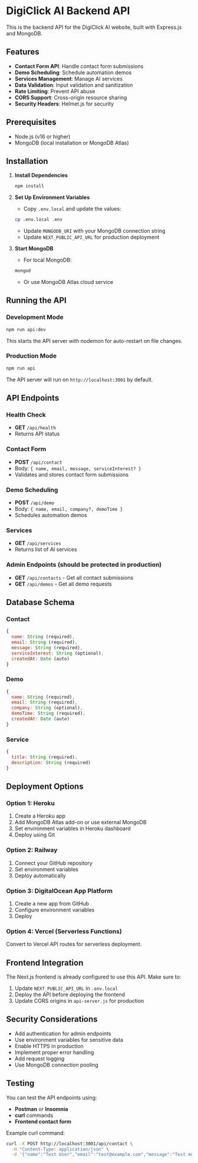 # DigiClick AI Backend API

This is the backend API for the DigiClick AI website, built with Express.js and MongoDB.

## Features

- **Contact Form API**: Handle contact form submissions
- **Demo Scheduling**: Schedule automation demos
- **Services Management**: Manage AI services
- **Data Validation**: Input validation and sanitization
- **Rate Limiting**: Prevent API abuse
- **CORS Support**: Cross-origin resource sharing
- **Security Headers**: Helmet.js for security

## Prerequisites

- Node.js (v16 or higher)
- MongoDB (local installation or MongoDB Atlas)

## Installation

1. **Install Dependencies**
   ```bash
   npm install
   ```

2. **Set Up Environment Variables**
   - Copy `.env.local` and update the values:
   ```bash
   cp .env.local .env
   ```
   - Update `MONGODB_URI` with your MongoDB connection string
   - Update `NEXT_PUBLIC_API_URL` for production deployment

3. **Start MongoDB**
   - For local MongoDB:
   ```bash
   mongod
   ```
   - Or use MongoDB Atlas cloud service

## Running the API

### Development Mode
```bash
npm run api:dev
```
This starts the API server with nodemon for auto-restart on file changes.

### Production Mode
```bash
npm run api
```

The API server will run on `http://localhost:3001` by default.

## API Endpoints

### Health Check
- **GET** `/api/health`
- Returns API status

### Contact Form
- **POST** `/api/contact`
- Body: `{ name, email, message, serviceInterest? }`
- Validates and stores contact form submissions

### Demo Scheduling
- **POST** `/api/demo`
- Body: `{ name, email, company?, demoTime }`
- Schedules automation demos

### Services
- **GET** `/api/services`
- Returns list of AI services

### Admin Endpoints (should be protected in production)
- **GET** `/api/contacts` - Get all contact submissions
- **GET** `/api/demos` - Get all demo requests

## Database Schema

### Contact
```javascript
{
  name: String (required),
  email: String (required),
  message: String (required),
  serviceInterest: String (optional),
  createdAt: Date (auto)
}
```

### Demo
```javascript
{
  name: String (required),
  email: String (required),
  company: String (optional),
  demoTime: String (required),
  createdAt: Date (auto)
}
```

### Service
```javascript
{
  title: String (required),
  description: String (required)
}
```

## Deployment Options

### Option 1: Heroku
1. Create a Heroku app
2. Add MongoDB Atlas add-on or use external MongoDB
3. Set environment variables in Heroku dashboard
4. Deploy using Git

### Option 2: Railway
1. Connect your GitHub repository
2. Set environment variables
3. Deploy automatically

### Option 3: DigitalOcean App Platform
1. Create a new app from GitHub
2. Configure environment variables
3. Deploy

### Option 4: Vercel (Serverless Functions)
Convert to Vercel API routes for serverless deployment.

## Frontend Integration

The Next.js frontend is already configured to use this API. Make sure to:

1. Update `NEXT_PUBLIC_API_URL` in `.env.local`
2. Deploy the API before deploying the frontend
3. Update CORS origins in `api-server.js` for production

## Security Considerations

- Add authentication for admin endpoints
- Use environment variables for sensitive data
- Enable HTTPS in production
- Implement proper error handling
- Add request logging
- Use MongoDB connection pooling

## Testing

You can test the API endpoints using:

- **Postman** or **Insomnia**
- **curl** commands
- **Frontend contact form**

Example curl command:
```bash
curl -X POST http://localhost:3001/api/contact \
  -H "Content-Type: application/json" \
  -d '{"name":"Test User","email":"test@example.com","message":"Test message"}'
```
